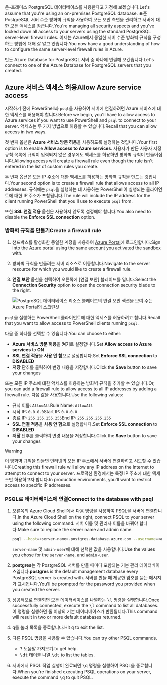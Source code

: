 <span data-ttu-id="3440c-101">온-프레미스 PostgreSQL 데이터베이스를 사용한다고 가정해 보겠습니다.</span><span class="sxs-lookup"><span data-stu-id="3440c-101">Let's assume that you're using an on-premises PostgreSQL database.</span></span> <span data-ttu-id="3440c-102">표준 PostgreSQL 서버 수준 방화벽 규칙을 사용하여 모든 보안 측면을 관리하고 서버에 대한 모든 액세스를 잠급니다.</span><span class="sxs-lookup"><span data-stu-id="3440c-102">You're managing all security aspects and you've locked down all access to your servers using the standard PostgreSQL server-level firewall rules.</span></span> <span data-ttu-id="3440c-103">이제는 Azure에서 동일한 서버 수준 방화벽 규칙을 구성하는 방법에 대해 잘 알고 있습니다.</span><span class="sxs-lookup"><span data-stu-id="3440c-103">You now have a good understanding of how to configure the same server-level firewall rules in Azure.</span></span>

<span data-ttu-id="3440c-104">만든 Azure Database for PostgreSQL 서버 중 하나에 연결해 보겠습니다.</span><span class="sxs-lookup"><span data-stu-id="3440c-104">Let's connect to one of the Azure Database for PostgreSQL servers that you created.</span></span>

## <a name="allow-azure-service-access"></a><span data-ttu-id="3440c-105">Azure 서비스 액세스 허용</span><span class="sxs-lookup"><span data-stu-id="3440c-105">Allow Azure service access</span></span>

<span data-ttu-id="3440c-106">시작하기 전에 PowerShell과 `psql`을 사용하여 서버에 연결하려면 Azure 서비스에 대한 액세스를 허용해야 합니다.</span><span class="sxs-lookup"><span data-stu-id="3440c-106">Before we begin, you'll have to allow access to Azure services if you want to use PowerShell and `psql` to connect to your server.</span></span> <span data-ttu-id="3440c-107">액세스는 두 가지 방법으로 허용할 수 있습니다.</span><span class="sxs-lookup"><span data-stu-id="3440c-107">Recall that you can allow access in two ways.</span></span>

<span data-ttu-id="3440c-108">첫 번째 옵션은 **Azure 서비스 방문 허용**을 사용하도록 설정하는 것입니다.</span><span class="sxs-lookup"><span data-stu-id="3440c-108">Your first option is to enable **Allow access to Azure services**.</span></span> <span data-ttu-id="3440c-109">사용자가 만든 사용자 지정 규칙 목록에 규칙이 입력되지 않은 경우에도 액세스를 허용하면 방화벽 규칙이 만들어집니다.</span><span class="sxs-lookup"><span data-stu-id="3440c-109">Allowing access will create a firewall rule even though the rule isn't entered in the list of custom rules you create.</span></span>

<span data-ttu-id="3440c-110">두 번째 옵션은 모든 IP 주소에 대한 액세스를 허용하는 방화벽 규칙을 만드는 것입니다.</span><span class="sxs-lookup"><span data-stu-id="3440c-110">Your second option is to create a firewall rule that allows access to all IP addresses.</span></span> <span data-ttu-id="3440c-111">규칙에는 `psql`을 실행하는 데 사용하는 PowerShell이 실행되는 클라이언트에 대한 IP 주소가 포함됩니다.</span><span class="sxs-lookup"><span data-stu-id="3440c-111">The rule will include the IP address for the client running PowerShell that you'll use to execute `psql` from.</span></span>

<span data-ttu-id="3440c-112">또한 **SSL 연결 적용** 옵션은 사용하지 않도록 설정해야 합니다.</span><span class="sxs-lookup"><span data-stu-id="3440c-112">You also need to disable the **Enforce SSL connection** option.</span></span>

### <a name="create-a-firewall-rule"></a><span data-ttu-id="3440c-113">방화벽 규칙을 만들기</span><span class="sxs-lookup"><span data-stu-id="3440c-113">Create a firewall rule</span></span>

1. <span data-ttu-id="3440c-114">샌드박스를 활성화한 동일한 계정을 사용하여 [Azure Portal](https://portal.azure.com/learn.docs.microsoft.com?azure-portal=true)에 로그인합니다.</span><span class="sxs-lookup"><span data-stu-id="3440c-114">Sign into the [Azure portal](https://portal.azure.com/learn.docs.microsoft.com?azure-portal=true) using the same account you activated the sandbox with.</span></span>

1. <span data-ttu-id="3440c-115">방화벽 규칙을 만들려는 서버 리소스로 이동합니다.</span><span class="sxs-lookup"><span data-stu-id="3440c-115">Navigate to the server resource for which you would like to create a firewall rule.</span></span>

1. <span data-ttu-id="3440c-116">**연결 보안** 옵션을 선택하여 오른쪽에 [연결 보안] 블레이드를 엽니다.</span><span class="sxs-lookup"><span data-stu-id="3440c-116">Select the **Connection Security** option to open the connection security blade to the right.</span></span>

    ![PostgreSQL 데이터베이스 리소스 블레이드의 연결 보안 섹션을 보여 주는 Azure Portal의 스크린샷](../media/7-db-security-settings.png)

<span data-ttu-id="3440c-118">`psql`을 실행하는 PowerShell 클라이언트에 대한 액세스를 허용하려고 합니다.</span><span class="sxs-lookup"><span data-stu-id="3440c-118">Recall that you want to allow access to PowerShell clients running `psql`.</span></span>

<span data-ttu-id="3440c-119">다음 중 하나를 선택할 수 있습니다.</span><span class="sxs-lookup"><span data-stu-id="3440c-119">You can choose to either:</span></span>

- <span data-ttu-id="3440c-120">**Azure 서비스 방문 허용**을 **켜기**로 설정합니다.</span><span class="sxs-lookup"><span data-stu-id="3440c-120">Set **Allow access to Azure services** to **ON**</span></span>
- <span data-ttu-id="3440c-121">**SSL 연결 적용**을 **사용 안 함**으로 설정합니다.</span><span class="sxs-lookup"><span data-stu-id="3440c-121">Set **Enforce SSL connection** to **DISABLED**</span></span>
- <span data-ttu-id="3440c-122">**저장** 단추를 클릭하여 변경 내용을 저장합니다.</span><span class="sxs-lookup"><span data-stu-id="3440c-122">Click the **Save** button to save your changes</span></span>

<span data-ttu-id="3440c-123">또는 모든 IP 주소에 대한 액세스를 허용하는 방화벽 규칙을 추가할 수 있습니다.</span><span class="sxs-lookup"><span data-stu-id="3440c-123">Or, you can add a firewall rule to allow access to all IP addresses by adding a firewall rule.</span></span> <span data-ttu-id="3440c-124">다음 값을 사용합니다.</span><span class="sxs-lookup"><span data-stu-id="3440c-124">Use the following values:</span></span>

- <span data-ttu-id="3440c-125">규칙 이름: `AllowAll`</span><span class="sxs-lookup"><span data-stu-id="3440c-125">Rule Name: `AllowAll`</span></span>
- <span data-ttu-id="3440c-126">시작 IP: `0.0.0.0`</span><span class="sxs-lookup"><span data-stu-id="3440c-126">Start IP: `0.0.0.0`</span></span>
- <span data-ttu-id="3440c-127">종료 IP: `255.255.255.255`</span><span class="sxs-lookup"><span data-stu-id="3440c-127">End IP: `255.255.255.255`</span></span>
- <span data-ttu-id="3440c-128">**SSL 연결 적용**을 **사용 안 함**으로 설정합니다.</span><span class="sxs-lookup"><span data-stu-id="3440c-128">Set **Enforce SSL connection** to **DISABLED**</span></span>
- <span data-ttu-id="3440c-129">**저장** 단추를 클릭하여 변경 내용을 저장합니다.</span><span class="sxs-lookup"><span data-stu-id="3440c-129">Click the **Save** button to save your changes</span></span>

> [!Warning]
> <span data-ttu-id="3440c-130">이 방화벽 규칙을 만들면 인터넷의 모든 IP 주소에서 서버에 연결하려고 시도할 수 있습니다.</span><span class="sxs-lookup"><span data-stu-id="3440c-130">Creating this firewall rule will allow any IP address on the Internet to attempt to connect to your server.</span></span> <span data-ttu-id="3440c-131">프로덕션 환경에서는 특정 IP 주소에 대한 액세스만 허용하고자 합니다.</span><span class="sxs-lookup"><span data-stu-id="3440c-131">In production environments, you'll want to restrict access to specific IP addresses.</span></span>

### <a name="connect-to-the-database-with-psql"></a><span data-ttu-id="3440c-132">PSQL로 데이터베이스에 연결</span><span class="sxs-lookup"><span data-stu-id="3440c-132">Connect to the database with psql</span></span>

1. <span data-ttu-id="3440c-133">오른쪽의 Azure Cloud Shell에서 다음 명령을 사용하여 PSQL을 서버에 연결합니다.</span><span class="sxs-lookup"><span data-stu-id="3440c-133">In the Azure Cloud Shell on the right, connect PSQL to your server using the following command.</span></span> <span data-ttu-id="3440c-134">서버 이름 및 관리자 이름을 바꿔야 합니다.</span><span class="sxs-lookup"><span data-stu-id="3440c-134">Make sure to replace the server name and admin name.</span></span>

    ```bash
    psql --host=<server-name>.postgres.database.azure.com --username=<admin-user>@<server-name> --dbname=postgres
    ```

    <span data-ttu-id="3440c-135">`server-name` 및 `admin-user`에 대해 선택한 값을 사용합니다.</span><span class="sxs-lookup"><span data-stu-id="3440c-135">Use the values you chose for the `server-name`, and `admin-user`.</span></span>

1. <span data-ttu-id="3440c-136">**postgres**는 각 PostgreSQL 서버를 만들 때마다 포함되는 기본 관리 데이터베이스입니다.</span><span class="sxs-lookup"><span data-stu-id="3440c-136">**postgres** is the default management database every PostgreSQL server is created with.</span></span> <span data-ttu-id="3440c-137">서버를 만들 때 제공한 암호를 묻는 메시지가 표시됩니다.</span><span class="sxs-lookup"><span data-stu-id="3440c-137">You'll be prompted for the password you provided when you created the server.</span></span>

1. <span data-ttu-id="3440c-138">성공적으로 연결되면 모든 데이터베이스를 나열하는 <kbd>\l</kbd> 명령을 실행합니다.</span><span class="sxs-lookup"><span data-stu-id="3440c-138">Once successfully connected, execute the <kbd>\l</kbd> command to list all databases.</span></span> <span data-ttu-id="3440c-139">이 명령을 실행하면 둘 이상의 기본 데이터베이스가 반환됩니다.</span><span class="sxs-lookup"><span data-stu-id="3440c-139">This command will result in two or more default databases returned.</span></span>

1. <span data-ttu-id="3440c-140"><kbd>q</kbd>를 눌러 목록을 종료합니다.</span><span class="sxs-lookup"><span data-stu-id="3440c-140">Hit <kbd>q</kbd> to exit the list.</span></span>

1. <span data-ttu-id="3440c-141">다른 PSQL 명령을 사용할 수 있습니다.</span><span class="sxs-lookup"><span data-stu-id="3440c-141">You can try other PSQL commands.</span></span>
    - <kbd>\?</kbd> <span data-ttu-id="3440c-142">도움말 가져오기.</span><span class="sxs-lookup"><span data-stu-id="3440c-142">to get help.</span></span>
    - <span data-ttu-id="3440c-143"><kbd>\dt</kbd> 테이블 나열.</span><span class="sxs-lookup"><span data-stu-id="3440c-143"><kbd>\dt</kbd> to list the tables.</span></span>

1. <span data-ttu-id="3440c-144">서버에서 PSQL 작업 실행이 완료되면 <kbd>\q</kbd> 명령을 실행하여 PSQL을 종료합니다.</span><span class="sxs-lookup"><span data-stu-id="3440c-144">When you're finished executing PSQL operations on your server, execute the command <kbd>\q</kbd> to quit PSQL.</span></span>
